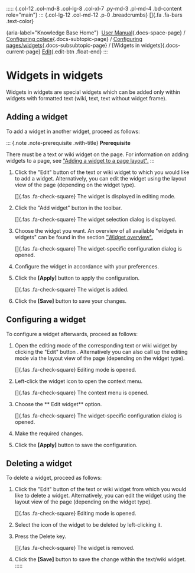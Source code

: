::::: {.col-12 .col-md-8 .col-lg-8 .col-xl-7 .py-md-3 .pl-md-4 .bd-content role="main"}
::: {.col-lg-12 .col-md-12 .p-0 .breadcrumbs}
[]{.fa .fa-bars .text-color}

[](https://docs.cplace.io/){aria-label="Knowledge Base Home"}  [User
Manual](/user-manual-en/){.docs-space-page} / [Configuring
cplace](/user-manual-en/cplace-konfigurieren/){.docs-subtopic-page} /
[Configuring
pages/widgets](/user-manual-en/cplace-konfigurieren/seiten-widgets-konfiguriere/){.docs-subsubtopic-page}
/ [Widgets in widgets]{.docs-current-page} [
Edit](https://github.com/collaborationfactory/cplace-doc-user-enu/blob/release/25.2/cplace-konfigurieren/seiten-widgets-konfiguriere/widgets-in-widgets.md){.edit-btn
.float-end}
:::

# Widgets in widgets

Widgets in widgets are special widgets which can be added only within
widgets with formatted text (wiki, text, text without widget frame).

## Adding a widget

To add a widget in another widget, proceed as follows:

::: {.note .note-prerequisite .with-title}
**Prerequisite**

There must be a text or wiki widget on the page. For information on
adding widgets to a page, see ["Adding a widget to a page
layout".](/user-manual-en/cplace-konfigurieren/seiten-widgets-konfiguriere/widget-zu-seitenlayout-hinzufuegen/)
:::

1.  Click the "Edit" button of the text or wiki widget to which you
    would like to add a widget. Alternatively, you can edit the widget
    using the layout view of the page (depending on the widget type).

    []{.fas .fa-check-square} The widget is displayed in editing mode.

2.  Click the "Add widget" button in the toolbar.

    []{.fas .fa-check-square} The widget selection dialog is displayed.

3.  Choose the widget you want. An overview of all available "widgets in
    widgets" can be found in the section ["Widget
    overview".](/user-manual-en/cplace-anwenden/widgetuebersicht/)

    []{.fas .fa-check-square} The widget-specific configuration dialog
    is opened.

4.  Configure the widget in accordance with your preferences.

5.  Click the **\[Apply\]** button to apply the configuration.

    []{.fas .fa-check-square} The widget is added.

6.  Click the **\[Save\]** button to save your changes.

## Configuring a widget

To configure a widget afterwards, proceed as follows:

1.  Open the editing mode of the corresponding text or wiki widget by
    clicking the "Edit" button . Alternatively you can also call up the
    editing mode via the layout view of the page (depending on the
    widget type).

    []{.fas .fa-check-square} Editing mode is opened.

2.  Left-click the widget icon to open the context menu.

    []{.fas .fa-check-square} The context menu is opened.

3.  Choose the ** Edit widget** option.

    []{.fas .fa-check-square} The widget-specific configuration dialog
    is opened.

4.  Make the required changes.

5.  Click the **\[Apply\]** button to save the configuration.

## Deleting a widget

To delete a widget, proceed as follows:

1.  Click the "Edit" button of the text or wiki widget from which you
    would like to delete a widget. Alternatively, you can edit the
    widget using the layout view of the page (depending on the widget
    type).

    []{.fas .fa-check-square} Editing mode is opened.

2.  Select the icon of the widget to be deleted by left-clicking it.

3.  Press the Delete key.

    []{.fas .fa-check-square} The widget is removed.

4.  Click the **\[Save\]** button to save the change within the
    text/wiki widget.
:::::
